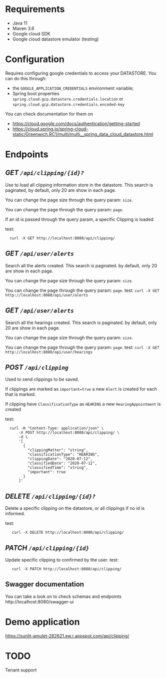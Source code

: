Requirements
===========

- Java 11
- Maven 3.6
- Google cloud SDK
- Google cloud datastore emulator (testing)

Configuration
======

Requires configuring google credentials to access your DATASTORE.
You can do this through:
 - the ```GOOGLE_APPLICATION_CREDENTIALS``` environment variable;
 - Spring boot properties ```spring.cloud.gcp.datastore.credentials.location``` or ```spring.cloud.gcp.datastore.credentials.encoded-key```
 
 You can check documentation for them on
 - https://cloud.google.com/docs/authentication/getting-started
 - https://cloud.spring.io/spring-cloud-static/Greenwich.RC1/multi/multi__spring_data_cloud_datastore.html

Endpoints
========
  *GET ```/api/clipping/{id}?```* 
  --
  Use to load all clipping information store in the datastore.
  This search is paginated, by default, only 20 are show in each page.
  
  You can change the page size through the query param: ```size```.
  
  You can change the page through the query param: ```page```. 
  
  If an id is passed through the query param, a specific Clipping is loaded
  
  test:
  ```
    curl -X GET http://localhost:8080/api/clipping/
  ```
  *GET ```/api/user/alerts```*
  -
  Search all the alerts created. This search is paginated. by default, only 20 are show in each page.
  
  You can change the page size through the query param: ```size```.
    
  You can change the page through the query param: ```page```.
  test:
    ```
      curl -X GET http://localhost:8080/api/user/alerts
    ```
    
  *GET ```/api/user/alerts```*
  -
  Search all the hearings created. This search is paginated. by default, only 20 are show in each page.
  
  You can change the page size through the query param: ```size```.
    
  You can change the page through the query param: ```page```.
  test:
    ```
      curl -X GET http://localhost:8080/api/user/hearings
    ```  
    
  *POST ```/api/clipping```* 
  - 
  Used to send clippings to be saved.
  
  If clippings are marked as ```important=true``` a new ```Alert``` is created for each that is marked.
  
  If clipping have ```ClassificationType``` as ```HEARING``` a new ```HearingAppointment``` is created 
  
  test:
  ```
    curl -H "Content-Type: application/json" \
        -X POST http://localhost:8080/api/clipping/ \
        -d \
        '[ 
          { 
            "clippingMatter": "string", 
            "classificationType": "HEARING", 
            "clippingDate": "2020-07-12",
            "classifiedDate": "2020-07-12",
            "classifiedTime": "string",
            "important": true
          }
        ]'  
  ```  
 
 *DELETE ```/api/clipping/{id}?```*
 -
 
 Delete a specific clipping on the datastore, or all clippings if no id is informed.
 
 test:
 ```
    curl -X DELETE http://localhost:8080/api/clipping/  
```

*PATCH ```/api/clipping/{id}```*
-

Update specific clipping to confirmed by the user.
test:
 ```
    curl -X PATCH http://localhost:8080/api/clipping/  
```
 
Swagger documentation
--
You can take a look on to check schemas and endpoints
http://localhost:8080/swagger-ui 
 
Demo application
======
https://sunlit-amulet-282621.ew.r.appspot.com/api/clipping/

TODO
===
Tenant support